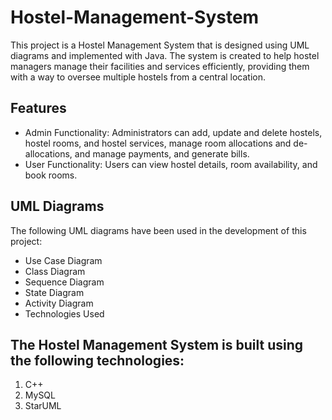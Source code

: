 # Hostel-Management-System
This project is a Hostel Management System that is designed using UML diagrams and implemented with Java. The system is created to help hostel managers manage their facilities and services efficiently, providing them with a way to oversee multiple hostels from a central location.

## Features
- Admin Functionality: Administrators can add, update and delete hostels, hostel rooms, and hostel services, manage room allocations and de-allocations, and manage payments, and generate bills.
- User Functionality: Users can view hostel details, room availability, and book rooms.

## UML Diagrams
The following UML diagrams have been used in the development of this project:

- Use Case Diagram
- Class Diagram
- Sequence Diagram
- State Diagram
- Activity Diagram
- Technologies Used

## The Hostel Management System is built using the following technologies:
1. C++
2. MySQL
3. StarUML
